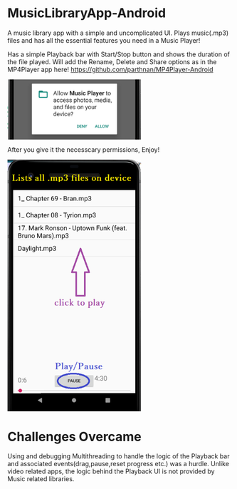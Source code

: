 # MusicLibraryApp-Android
A music library app with a simple and uncomplicated UI. Plays music(.mp3) files and has all the essential features you need in a Music Player! 

Has a simple Playback bar with Start/Stop button and shows the duration of the file played. Will add the Rename, Delete and Share options as in the MP4Player app here! https://github.com/parthnan/MP4Player-Android

<img src="https://raw.githubusercontent.com/parthnan/MusicLibraryApp-Android/master/images/permissions.png" width="300px" align="middle">

After you give it the necesscary permissions, Enjoy!

<img src="https://raw.githubusercontent.com/parthnan/MusicLibraryApp-Android/master/images/musicscreen.png" width="300px" align="middle">

# Challenges Overcame
Using and debugging Multithreading to handle the logic of the Playback bar and associated events(drag,pause,reset progress etc.) was a hurdle. Unlike video related apps, the logic behind the Playback UI is not provided by Music related libraries. 
